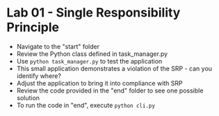 # Lab 01 - Single Responsibility Principle

* Navigate to the "start" folder
* Review the Python class defined in task_manager.py
* Use `python task_manager.py` to test the application
* This small application demonstrates a violation of the SRP - can you identify where?
* Adjust the application to bring it into compliance with SRP
* Review the code provided in the "end" folder to see one possible solution
* To run the code in "end", execute `python cli.py`